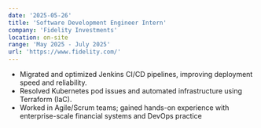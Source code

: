 ```yaml
---
date: '2025-05-26'
title: 'Software Development Engineer Intern'
company: 'Fidelity Investments'
location: on-site
range: 'May 2025 - July 2025'
url: 'https://www.fidelity.com/'
---
```


- Migrated and optimized Jenkins CI/CD pipelines, improving deployment speed and reliability.
- Resolved Kubernetes pod issues and automated infrastructure using Terraform (IaC).
- Worked in Agile/Scrum teams; gained hands-on experience with enterprise-scale financial systems and DevOps practice
